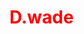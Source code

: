 <style>
  .redtext{
  color:red
  }
  

</style>

<h1 class="redtext" font-size:108px>D.wade</h1>  
